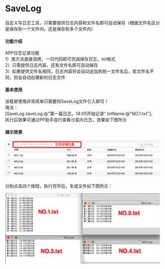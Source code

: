 # SaveLog
自定义写日志工具，只需要提供日志内容和文件名即可自动保存（根据文件名区分是保存到一个文件内，还是保存到多个文件内）


#### 功能介绍   
APP日志记录功能   
1）类方法直接调用，一句代码即可完成保存日志，txt格式     
2）只需提供日志内容，还有文件名即可自动保存   
3）如果提供文件名相同，日志内容将会自动追加到统一文件名后，若文件名不同，则会自动创建新的日志文件    

#### 基本使用       
   该框架使用非常简单只需要将SaveLog文件引入即可！   
   用法：   
       [SaveLog  saveLog:@"第一篇日志，14:05开始记录" txtName:@"NO.1.txt"];   
      执行后效果可通过PP助手自行查看沙盒内日志，效果如下图所示   
      
#### 展示效果     
![Aaron Swartz](https://github.com/DongDongDongDong/SaveLog/blob/master/ScreenShot/Snip20151014_4.png)     

分别点击四个按钮，执行完毕后，生成文件如下图所示：

![Aaron Swartz](https://github.com/DongDongDongDong/SaveLog/blob/master/ScreenShot/Snip20151014_10.png)
